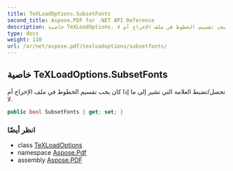 ```yaml
---
title: TeXLoadOptions.SubsetFonts
second_title: Aspose.PDF for .NET API Reference
description: خاصية TeXLoadOptions. تحصل/تضبط العلامة التي تشير إلى ما إذا كان يجب تقسيم الخطوط في ملف الإخراج أم لا
type: docs
weight: 110
url: /ar/net/aspose.pdf/texloadoptions/subsetfonts/
---
```

## خاصية TeXLoadOptions.SubsetFonts

تحصل/تضبط العلامة التي تشير إلى ما إذا كان يجب تقسيم الخطوط في ملف الإخراج أم لا.

```csharp
public bool SubsetFonts { get; set; }
```

### انظر أيضًا

* class [TeXLoadOptions](../)
* namespace [Aspose.Pdf](../../../aspose.pdf/)
* assembly [Aspose.PDF](../../../)